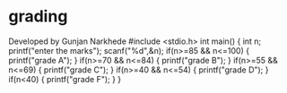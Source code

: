 # grading
Developed by Gunjan Narkhede
#include <stdio.h>
int main()
{
	int n;
	printf("enter the marks");
	scanf("%d",&n);
	if(n>=85 && n<=100)
	{
		printf("grade A");
	}
	if(n>=70 && n<=84)
	{
		printf("grade B");
	}
	if(n>=55 && n<=69)
	{
		printf("grade C");
	}
	if(n>=40 && n<=54)
	{
		printf("grade D");
	}
	if(n<40)
	{
		printf("grade F");
	}
}
